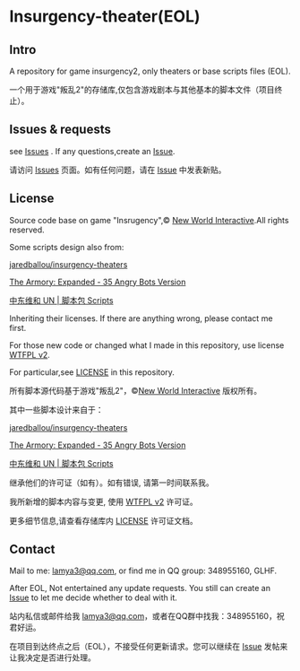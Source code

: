 # Insurgency-theater(EOL)

## Intro

A repository for game insurgency2, only theaters or base scripts files (EOL).

一个用于游戏"叛乱2"的存储库,仅包含游戏剧本与其他基本的脚本文件（项目终止）。

## Issues & requests

see [Issues](https://gitee.com/polarised/insurgency-theater/issues?assignee_id=&author_id=&branch=&collaborator_ids=&issue_search=&label_ids=&label_text=&milestone_id=&priority=&private_issue=&program_id=&project_id=polarised%2Finsurgency-theater&project_type=&scope=&sort=&state=all&target_project=) . If any questions,create an [Issue](https://gitee.com/polarised/insurgency-theater/issues/new).

请访问 [Issues](https://gitee.com/polarised/insurgency-theater/issues?assignee_id=&author_id=&branch=&collaborator_ids=&issue_search=&label_ids=&label_text=&milestone_id=&priority=&private_issue=&program_id=&project_id=polarised%2Finsurgency-theater&project_type=&scope=&sort=&state=all&target_project=) 页面。如有任何问题，请在 [Issue](https://gitee.com/polarised/insurgency-theater/issues/new) 中发表新贴。


## License

Source code base on game "Insrugency",© [New World Interactive](https://newworldinteractive.com/).All rights reserved.

Some scripts design also from:

[jaredballou/insurgency-theaters](https://github.com/jaredballou/insurgency-theaters)

[The Armory: Expanded - 35 Angry Bots Version](https://steamcommunity.com/sharedfiles/filedetails/?id=859127166)

[中东维和 UN | 脚本包 Scripts](https://steamcommunity.com/sharedfiles/filedetails/?id=1938651197)

Inheriting their licenses. If there are anything wrong, please contact me first.

For those new code or changed what I made in this repository, use license [WTFPL v2](https://directory.fsf.org/wiki/License:WTFPL).

For particular,see [LICENSE](https://gitee.com/polarised/insurgency-theater/raw/master/LICENSE) in this repository.


所有脚本源代码基于游戏"叛乱2"，©[New World Interactive](https://newworldinteractive.com/) 版权所有。

其中一些脚本设计来自于：

[jaredballou/insurgency-theaters](https://github.com/jaredballou/insurgency-theaters)

[The Armory: Expanded - 35 Angry Bots Version](https://steamcommunity.com/sharedfiles/filedetails/?id=859127166)

[中东维和 UN | 脚本包 Scripts](https://steamcommunity.com/sharedfiles/filedetails/?id=1938651197)

继承他们的许可证（如有）。如有错误, 请第一时间联系我。

我所新增的脚本内容与变更, 使用 [WTFPL v2](https://directory.fsf.org/wiki/License:WTFPL) 许可证。

更多细节信息,请查看存储库内 [LICENSE](https://gitee.com/polarised/insurgency-theater/raw/master/LICENSE) 许可证文档。

## Contact

Mail to me: lamya3@qq.com, or find me in QQ group: 348955160, GLHF.

After EOL, Not entertained any update requests. You still can create an [Issue](https://gitee.com/polarised/insurgency-theater/issues/new) to let me decide whether to deal with it.

站内私信或邮件给我 lamya3@qq.com，或者在QQ群中找我：348955160，祝君好运。

在项目到达终点之后（EOL），不接受任何更新请求。您可以继续在 [Issue](https://gitee.com/polarised/insurgency-theater/issues/new) 发帖来让我决定是否进行处理。





